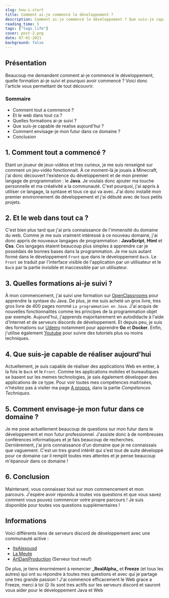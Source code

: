 ```yaml
---
slug: how-i-start
title: Comment ai-je commencé le développement ?
description: Comment ai-je commencé le développement ? Que suis-je capable de maitriser ? Quel sera mon futur ?
reading_time: 5
tags: ["tags.life"]
cover: post-2.png
date: 07-01-2021
background: false
---
```


## Présentation
Beaucoup me demandent comment ai-je commencé le développement, quelle formation ai-je suivi et pourquoi avoir commencé ?
Voici donc l'article vous permettant de tout découvrir.

### Sommaire
- Comment tout a commencé ?
- Et le web dans tout ca ?
- Quelles formations ai-je suivi ?
- Que suis-je capable de realise aujourd'hui ?
- Comment envisage-je mon futur dans ce domaine ? 
- Conclusion

## 1. Comment tout a commencé ?
Etant un joueur de jeux-vidéos et tres curieux, je me suis renseigné sur comment un jeu-vidéo fonctionnait. 
À ce moment-là je jouais à Minecraft, j'ai donc découvert l'existence du développement et de mon premier langage de programmation : le **Java**.
Je voulais donc ajouter ma touche personnelle et ma créativité a la communauté. C'est pourquoi, j'ai appris à utiliser ce langage, la syntaxe et tous ce qui va avec. 
J'ai donc installé mon premier environnement de développement et j'ai débuté avec de tous petits projets.

## 2. Et le web dans tout ca ?
C'est bien plus tard que j'ai pris connaissance de l'immensité du domaine du web. Comme je me suis vraiment intéressé à ce nouveau domaine, 
j'ai donc appris de nouveaux langages de programmation : **JavaScript**, **Html** et **Css**. 
Ces langages étaient beaucoup plus simples à apprendre car je possédais de bonnes bases dans la programmation. Je me suis autant formé dans le développement `Front` que dans le développement `Back`.
Le `Front` se traduit par l'interface visible de l'application par un utilisateur et le `Back` par la partie invisible et inaccessible par un utilisateur.

## 3. Quelles formations ai-je suivi ?
À mon commencement, j'ai suivi une formation sur [OpenClassrooms](https://openclassrooms.com) pour apprendre la syntaxe du Java. 
De plus, je me suis acheté un gros livre, tres gros livre de 400 pages nommé `La programmation en Java`. J'ai acquis de nouvelles fonctionnalités comme les principes de la programmation objet par exemple.
Aujourd'hui, j'apprends majoritairement en autodidacte à l'aide d'Internet et de serveurs discords de développement.
Et depuis peu, je suis des formations sur [Udemy](https://udemy.com) notamment pour apprendre  **Go** et **Docker**.
Enfin, j'utilise également [Youtube](https://youtube.com) pour suivre des tutoriels plus ou moins techniques.

## 4. Que suis-je capable de réaliser aujourd'hui 
Actuellement, je suis capable de réaliser des applications Web en entier, à la fois le `Back` et le `Front`. Comme les applications mobiles et bureautiques se basent sur les memes technologies, 
je sais également développer des applications de ce type. Pour voir toutes mes compétences maitrisées, n'hésitez pas à visiter ma page [A propos](/about), dans la partie _Compétences Techniques_.

## 5. Comment envisage-je mon futur dans ce domaine ? 
Je me pose actuellement beaucoup de questions sur mon futur dans le développement et mon futur professionnel. J'assiste donc à de nombreuses conférences informatiques et je fais beaucoup de recherches.
Dernièrement, j'ai pris connaissance d'un domaine que je ne connaissais que vaguement. C'est un tres grand intérêt qui s'est tout de suite développé pour ce domaine car il remplit toutes mes attentes 
et je pense beaucoup m'épanouir dans ce domaine !

## 6. Conclusion
Maintenant, vous connaissez tout sur mon commencement et mon parcours. J'espère avoir répondu à toutes vos questions et que vous savez comment vous pouvez commencer votre propre parcours !
Je suis disponible pour toutes vos questions supplémentaires !

## Informations
Voici différents liens de serveurs discord de développement avec une communauté active :
- [ItsAlexousd](https://discord.gg/HE4UeBGvGA)
- [La Meute](https://discord.gg/TzJJ4KVGDd)
- [ArtDanjProduction](https://discord.gg/rEzmnWSp3V) (Serveur tout neuf)

De plus, je tiens énormément à remercier **\_RealAlpha\_** et **Freeze** (et tous les autres) qui ont su répondre à toutes mes questions et avec qui je partage une tres grande passion ! 
J'ai commencé efficacement le Web grace a Freeze, merci à toi 😉
Ils sont tres actifs sur les serveurs discord et sauront vous aider pour le développement Java et Web
